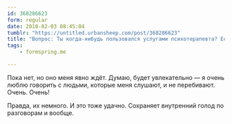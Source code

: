 ```yaml
---
id: 368286623
form: regular
date: 2010-02-03 08:45:04
tumblr: "https://untitled.urbansheep.com/post/368286623"
title: "Вопрос: Ты когда-нибудь пользовался услугами психотерапевта? Если да — как оно тебе? "
tags:
    - formspring.me

---
```


<p>Пока нет, но оно меня явно ждёт. Думаю, будет увлекательно — я очень люблю говорить с людьми, которые меня слушают, и не перебивают. Очень. Очень!</p>

<p>Правда, их немного. И это тоже удачно. Сохраняет внутренний голод по разговорам и вообще.</p>

